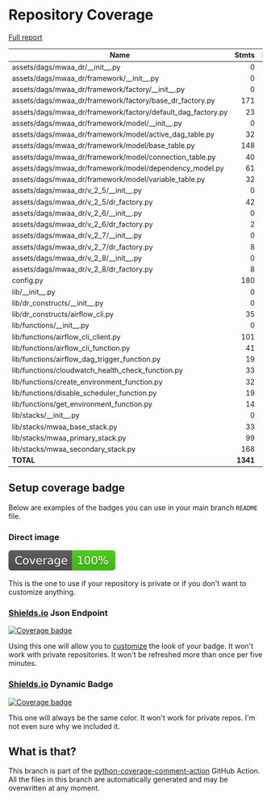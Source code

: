 # Repository Coverage

[Full report](https://htmlpreview.github.io/?https://github.com/aws-samples/mwaa-disaster-recovery/blob/python-coverage-comment-action-data/htmlcov/index.html)

| Name                                                            |    Stmts |     Miss |   Branch |   BrPart |    Cover |   Missing |
|---------------------------------------------------------------- | -------: | -------: | -------: | -------: | -------: | --------: |
| assets/dags/mwaa\_dr/\_\_init\_\_.py                            |        0 |        0 |        0 |        0 |     100% |           |
| assets/dags/mwaa\_dr/framework/\_\_init\_\_.py                  |        0 |        0 |        0 |        0 |     100% |           |
| assets/dags/mwaa\_dr/framework/factory/\_\_init\_\_.py          |        0 |        0 |        0 |        0 |     100% |           |
| assets/dags/mwaa\_dr/framework/factory/base\_dr\_factory.py     |      171 |        0 |       42 |        0 |     100% |           |
| assets/dags/mwaa\_dr/framework/factory/default\_dag\_factory.py |       23 |        0 |        2 |        0 |     100% |           |
| assets/dags/mwaa\_dr/framework/model/\_\_init\_\_.py            |        0 |        0 |        0 |        0 |     100% |           |
| assets/dags/mwaa\_dr/framework/model/active\_dag\_table.py      |       32 |        0 |        8 |        0 |     100% |           |
| assets/dags/mwaa\_dr/framework/model/base\_table.py             |      148 |        0 |       38 |        0 |     100% |           |
| assets/dags/mwaa\_dr/framework/model/connection\_table.py       |       40 |        0 |       16 |        0 |     100% |           |
| assets/dags/mwaa\_dr/framework/model/dependency\_model.py       |       61 |        0 |       28 |        0 |     100% |           |
| assets/dags/mwaa\_dr/framework/model/variable\_table.py         |       32 |        0 |       12 |        0 |     100% |           |
| assets/dags/mwaa\_dr/v\_2\_5/\_\_init\_\_.py                    |        0 |        0 |        0 |        0 |     100% |           |
| assets/dags/mwaa\_dr/v\_2\_5/dr\_factory.py                     |       42 |        0 |        0 |        0 |     100% |           |
| assets/dags/mwaa\_dr/v\_2\_6/\_\_init\_\_.py                    |        0 |        0 |        0 |        0 |     100% |           |
| assets/dags/mwaa\_dr/v\_2\_6/dr\_factory.py                     |        2 |        0 |        0 |        0 |     100% |           |
| assets/dags/mwaa\_dr/v\_2\_7/\_\_init\_\_.py                    |        0 |        0 |        0 |        0 |     100% |           |
| assets/dags/mwaa\_dr/v\_2\_7/dr\_factory.py                     |        8 |        0 |        0 |        0 |     100% |           |
| assets/dags/mwaa\_dr/v\_2\_8/\_\_init\_\_.py                    |        0 |        0 |        0 |        0 |     100% |           |
| assets/dags/mwaa\_dr/v\_2\_8/dr\_factory.py                     |        8 |        0 |        0 |        0 |     100% |           |
| config.py                                                       |      180 |        0 |       82 |        0 |     100% |           |
| lib/\_\_init\_\_.py                                             |        0 |        0 |        0 |        0 |     100% |           |
| lib/dr\_constructs/\_\_init\_\_.py                              |        0 |        0 |        0 |        0 |     100% |           |
| lib/dr\_constructs/airflow\_cli.py                              |       35 |        0 |        5 |        0 |     100% |           |
| lib/functions/\_\_init\_\_.py                                   |        0 |        0 |        0 |        0 |     100% |           |
| lib/functions/airflow\_cli\_client.py                           |      101 |        0 |       33 |        0 |     100% |           |
| lib/functions/airflow\_cli\_function.py                         |       41 |        0 |        8 |        0 |     100% |           |
| lib/functions/airflow\_dag\_trigger\_function.py                |       19 |        0 |        0 |        0 |     100% |           |
| lib/functions/cloudwatch\_health\_check\_function.py            |       33 |        0 |        4 |        0 |     100% |           |
| lib/functions/create\_environment\_function.py                  |       32 |        0 |        6 |        0 |     100% |           |
| lib/functions/disable\_scheduler\_function.py                   |       19 |        0 |        2 |        0 |     100% |           |
| lib/functions/get\_environment\_function.py                     |       14 |        0 |        0 |        0 |     100% |           |
| lib/stacks/\_\_init\_\_.py                                      |        0 |        0 |        0 |        0 |     100% |           |
| lib/stacks/mwaa\_base\_stack.py                                 |       33 |        0 |       10 |        0 |     100% |           |
| lib/stacks/mwaa\_primary\_stack.py                              |       99 |        0 |       12 |        0 |     100% |           |
| lib/stacks/mwaa\_secondary\_stack.py                            |      168 |        0 |       14 |        0 |     100% |           |
|                                                       **TOTAL** | **1341** |    **0** |  **322** |    **0** | **100%** |           |


## Setup coverage badge

Below are examples of the badges you can use in your main branch `README` file.

### Direct image

[![Coverage badge](https://raw.githubusercontent.com/aws-samples/mwaa-disaster-recovery/python-coverage-comment-action-data/badge.svg)](https://htmlpreview.github.io/?https://github.com/aws-samples/mwaa-disaster-recovery/blob/python-coverage-comment-action-data/htmlcov/index.html)

This is the one to use if your repository is private or if you don't want to customize anything.

### [Shields.io](https://shields.io) Json Endpoint

[![Coverage badge](https://img.shields.io/endpoint?url=https://raw.githubusercontent.com/aws-samples/mwaa-disaster-recovery/python-coverage-comment-action-data/endpoint.json)](https://htmlpreview.github.io/?https://github.com/aws-samples/mwaa-disaster-recovery/blob/python-coverage-comment-action-data/htmlcov/index.html)

Using this one will allow you to [customize](https://shields.io/endpoint) the look of your badge.
It won't work with private repositories. It won't be refreshed more than once per five minutes.

### [Shields.io](https://shields.io) Dynamic Badge

[![Coverage badge](https://img.shields.io/badge/dynamic/json?color=brightgreen&label=coverage&query=%24.message&url=https%3A%2F%2Fraw.githubusercontent.com%2Faws-samples%2Fmwaa-disaster-recovery%2Fpython-coverage-comment-action-data%2Fendpoint.json)](https://htmlpreview.github.io/?https://github.com/aws-samples/mwaa-disaster-recovery/blob/python-coverage-comment-action-data/htmlcov/index.html)

This one will always be the same color. It won't work for private repos. I'm not even sure why we included it.

## What is that?

This branch is part of the
[python-coverage-comment-action](https://github.com/marketplace/actions/python-coverage-comment)
GitHub Action. All the files in this branch are automatically generated and may be
overwritten at any moment.